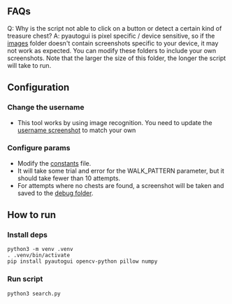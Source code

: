 ## FAQs

Q: Why is the script not able to click on a button or detect a certain kind of treasure chest?
A: pyautogui is pixel specific / device sensitive, so if the [images](./images/) folder doesn't contain screenshots specific to your device, it may not work as expected. You can modify these folders to include your own screenshots. Note that the larger the size of this folder, the longer the script will take to run.

## Configuration

### Change the username

- This tool works by using image recognition. You need to update the [username screenshot](./images/username) to match your own

### Configure params

- Modify the [constants](./utils/constants.py) file.
- It will take some trial and error for the WALK_PATTERN parameter, but it should take fewer than 10 attempts.
- For attempts where no chests are found, a screenshot will be taken and saved to the [debug folder](./debug_screenshots/).

## How to run

### Install deps

```
python3 -m venv .venv
. .venv/bin/activate
pip install pyautogui opencv-python pillow numpy
```

### Run script

```
python3 search.py
```
